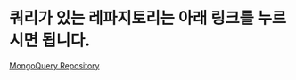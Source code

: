 # 쿼리가 있는 레파지토리는 아래 링크를 누르시면 됩니다.

[MongoQuery Repository](https://github.com/JiwonKKang/big-data-system/tree/main/src/main/java/com/bigdata/library/book/repository)

